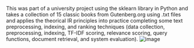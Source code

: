 This was part of a university project using the sklearn library in Python and takes a collection of 15 classic books from Gutenberg.org using .txt files and applies the theorical IR principles into practice completing some text preprocessing, indexing, and ranking techniques (data collection, preprocessing, indexing, TF-IDF scoring, relevance scoring, query functions, document retrieval, and system evaluation). ![image](https://github.com/user-attachments/assets/6ce2dedd-892b-4324-9afe-3bfff96f9478)
